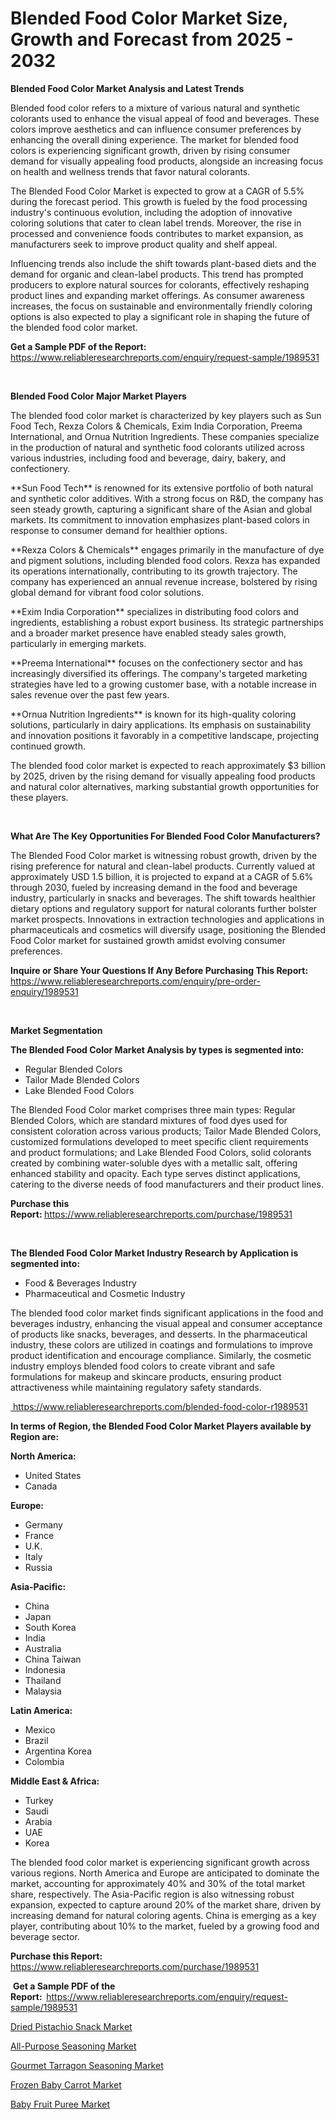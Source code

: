 <p><h1>Blended Food Color Market Size, Growth and Forecast from 2025 - 2032</h1></p><p><strong>Blended Food Color Market Analysis and Latest Trends</strong></p>
<p><p>Blended food color refers to a mixture of various natural and synthetic colorants used to enhance the visual appeal of food and beverages. These colors improve aesthetics and can influence consumer preferences by enhancing the overall dining experience. The market for blended food colors is experiencing significant growth, driven by rising consumer demand for visually appealing food products, alongside an increasing focus on health and wellness trends that favor natural colorants.</p><p>The Blended Food Color Market is expected to grow at a CAGR of 5.5% during the forecast period. This growth is fueled by the food processing industry's continuous evolution, including the adoption of innovative coloring solutions that cater to clean label trends. Moreover, the rise in processed and convenience foods contributes to market expansion, as manufacturers seek to improve product quality and shelf appeal.</p><p>Influencing trends also include the shift towards plant-based diets and the demand for organic and clean-label products. This trend has prompted producers to explore natural sources for colorants, effectively reshaping product lines and expanding market offerings. As consumer awareness increases, the focus on sustainable and environmentally friendly coloring options is also expected to play a significant role in shaping the future of the blended food color market.</p></p>
<p><strong>Get a Sample PDF of the Report:&nbsp;</strong> <a href="https://www.reliableresearchreports.com/enquiry/request-sample/1989531?utm_campaign=37&utm_medium=2&utm_source=Github&utm_content=ia&utm_term=07042025&utm_id=blended-food-color">https://www.reliableresearchreports.com/enquiry/request-sample/1989531</a></p>
<p>&nbsp;</p>
<p><strong>Blended Food Color Major Market Players</strong></p>
<p><p>The blended food color market is characterized by key players such as Sun Food Tech, Rexza Colors & Chemicals, Exim India Corporation, Preema International, and Ornua Nutrition Ingredients. These companies specialize in the production of natural and synthetic food colorants utilized across various industries, including food and beverage, dairy, bakery, and confectionery.</p><p>**Sun Food Tech** is renowned for its extensive portfolio of both natural and synthetic color additives. With a strong focus on R&D, the company has seen steady growth, capturing a significant share of the Asian and global markets. Its commitment to innovation emphasizes plant-based colors in response to consumer demand for healthier options.</p><p>**Rexza Colors & Chemicals** engages primarily in the manufacture of dye and pigment solutions, including blended food colors. Rexza has expanded its operations internationally, contributing to its growth trajectory. The company has experienced an annual revenue increase, bolstered by rising global demand for vibrant food color solutions.</p><p>**Exim India Corporation** specializes in distributing food colors and ingredients, establishing a robust export business. Its strategic partnerships and a broader market presence have enabled steady sales growth, particularly in emerging markets.</p><p>**Preema International** focuses on the confectionery sector and has increasingly diversified its offerings. The company's targeted marketing strategies have led to a growing customer base, with a notable increase in sales revenue over the past few years.</p><p>**Ornua Nutrition Ingredients** is known for its high-quality coloring solutions, particularly in dairy applications. Its emphasis on sustainability and innovation positions it favorably in a competitive landscape, projecting continued growth.</p><p>The blended food color market is expected to reach approximately $3 billion by 2025, driven by the rising demand for visually appealing food products and natural color alternatives, marking substantial growth opportunities for these players.</p></p>
<p>&nbsp;</p>
<p><strong>What Are The Key Opportunities For Blended Food Color Manufacturers?</strong></p>
<p><p>The Blended Food Color market is witnessing robust growth, driven by the rising preference for natural and clean-label products. Currently valued at approximately USD 1.5 billion, it is projected to expand at a CAGR of 5.6% through 2030, fueled by increasing demand in the food and beverage industry, particularly in snacks and beverages. The shift towards healthier dietary options and regulatory support for natural colorants further bolster market prospects. Innovations in extraction technologies and applications in pharmaceuticals and cosmetics will diversify usage, positioning the Blended Food Color market for sustained growth amidst evolving consumer preferences.</p></p>
<p><strong>Inquire or Share Your Questions If Any Before Purchasing This Report:</strong> <a href="https://www.reliableresearchreports.com/enquiry/pre-order-enquiry/1989531?utm_campaign=37&utm_medium=2&utm_source=Github&utm_content=ia&utm_term=07042025&utm_id=blended-food-color">https://www.reliableresearchreports.com/enquiry/pre-order-enquiry/1989531</a></p>
<p>&nbsp;</p>
<p><strong>Market Segmentation</strong></p>
<p><strong>The Blended Food Color Market Analysis by types is segmented into:</strong></p>
<p><ul><li>Regular Blended Colors</li><li>Tailor Made Blended Colors</li><li>Lake Blended Food Colors</li></ul></p>
<p><p>The Blended Food Color market comprises three main types: Regular Blended Colors, which are standard mixtures of food dyes used for consistent coloration across various products; Tailor Made Blended Colors, customized formulations developed to meet specific client requirements and product formulations; and Lake Blended Food Colors, solid colorants created by combining water-soluble dyes with a metallic salt, offering enhanced stability and opacity. Each type serves distinct applications, catering to the diverse needs of food manufacturers and their product lines.</p></p>
<p><strong>Purchase this Report:&nbsp;</strong><a href="https://www.reliableresearchreports.com/purchase/1989531?utm_campaign=37&utm_medium=2&utm_source=Github&utm_content=ia&utm_term=07042025&utm_id=blended-food-color">https://www.reliableresearchreports.com/purchase/1989531</a></p>
<p>&nbsp;</p>
<p><strong>The Blended Food Color Market Industry Research by Application is segmented into:</strong></p>
<p><ul><li>Food & Beverages Industry</li><li>Pharmaceutical and Cosmetic Industry</li></ul></p>
<p><p>The blended food color market finds significant applications in the food and beverages industry, enhancing the visual appeal and consumer acceptance of products like snacks, beverages, and desserts. In the pharmaceutical industry, these colors are utilized in coatings and formulations to improve product identification and encourage compliance. Similarly, the cosmetic industry employs blended food colors to create vibrant and safe formulations for makeup and skincare products, ensuring product attractiveness while maintaining regulatory safety standards.</p></p>
<p><a href="https://www.reliableresearchreports.com/blended-food-color-r1989531?utm_campaign=37&utm_medium=2&utm_source=Github&utm_content=ia&utm_term=07042025&utm_id=blended-food-color">&nbsp;https://www.reliableresearchreports.com/blended-food-color-r1989531</a></p>
<p><strong>In terms of Region, the Blended Food Color Market Players available by Region are:</strong></p>
<p>
    <p> <strong> North America: </strong>
        <ul>
            <li>United States</li>
            <li>Canada</li>
        </ul>
        </p> 
    <p> <strong> Europe: </strong>
        <ul>
            <li>Germany</li>
            <li>France</li>
            <li>U.K.</li>
            <li>Italy</li>
            <li>Russia</li>
        </ul>
        </p> 
    <p> <strong> Asia-Pacific: </strong>
        <ul>
            <li>China</li>
            <li>Japan</li>
            <li>South Korea</li>
            <li>India</li>
            <li>Australia</li>
            <li>China Taiwan</li>
            <li>Indonesia</li>
            <li>Thailand</li>
            <li>Malaysia</li>
        </ul>
        </p> 
    <p> <strong> Latin America: </strong>
        <ul>
            <li>Mexico</li>
            <li>Brazil</li>
            <li>Argentina Korea</li>
            <li>Colombia</li>
        </ul>
        </p> 
    <p> <strong> Middle East & Africa: </strong>
        <ul>
            <li>Turkey</li>
            <li>Saudi</li>
            <li>Arabia</li>
            <li>UAE</li>
            <li>Korea</li>
        </ul>
    </p>
    </p>
<p><p>The blended food color market is experiencing significant growth across various regions. North America and Europe are anticipated to dominate the market, accounting for approximately 40% and 30% of the total market share, respectively. The Asia-Pacific region is also witnessing robust expansion, expected to capture around 20% of the market share, driven by increasing demand for natural coloring agents. China is emerging as a key player, contributing about 10% to the market, fueled by a growing food and beverage sector.</p></p>
<p><strong>Purchase this Report: </strong><a href="https://www.reliableresearchreports.com/purchase/1989531?utm_campaign=37&utm_medium=2&utm_source=Github&utm_content=ia&utm_term=07042025&utm_id=blended-food-color">https://www.reliableresearchreports.com/purchase/1989531</a></p>
<p>&nbsp;<strong>Get a Sample PDF of the Report:&nbsp;&nbsp;</strong><a href="https://www.reliableresearchreports.com/enquiry/request-sample/1989531?utm_campaign=37&utm_medium=2&utm_source=Github&utm_content=ia&utm_term=07042025&utm_id=blended-food-color">https://www.reliableresearchreports.com/enquiry/request-sample/1989531</a></p>
<p><strong></strong></p>
<p><p><a href="https://github.com/rembaentin6f/Market-Research-Report-List-1/blob/main/dried-pistachio-snack-market.md?utm_campaign=37&utm_medium=2&utm_source=Github&utm_content=ia&utm_term=07042025&utm_id=blended-food-color">Dried Pistachio Snack Market</a></p><p><a href="https://github.com/sekohlorik/Market-Research-Report-List-1/blob/main/all-purpose-seasoning-market.md?utm_campaign=37&utm_medium=2&utm_source=Github&utm_content=ia&utm_term=07042025&utm_id=blended-food-color">All-Purpose Seasoning Market</a></p><p><a href="https://github.com/brabolyrah3h/Market-Research-Report-List-1/blob/main/gourmet-tarragon-seasoning-market.md?utm_campaign=37&utm_medium=2&utm_source=Github&utm_content=ia&utm_term=07042025&utm_id=blended-food-color">Gourmet Tarragon Seasoning Market</a></p><p><a href="https://github.com/timayuethem/Market-Research-Report-List-1/blob/main/frozen-baby-carrot-market.md?utm_campaign=37&utm_medium=2&utm_source=Github&utm_content=ia&utm_term=07042025&utm_id=blended-food-color">Frozen Baby Carrot Market</a></p><p><a href="https://github.com/avirsuckra/Market-Research-Report-List-1/blob/main/baby-fruit-puree-market.md?utm_campaign=37&utm_medium=2&utm_source=Github&utm_content=ia&utm_term=07042025&utm_id=blended-food-color">Baby Fruit Puree Market</a></p></p>